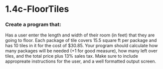 # 1.4c-FloorTiles

### Create a program that:

Has a user enter the length and width of their room (in feet) that they are going to floor. Each package of tile covers 15.5 square ft per package and has 10 tiles in it for the cost of $30.85. Your program should calculate how many packages will be needed (+1 for good measure), how many left over tiles, and the total price plus 13% sales tax. Make sure to include appropreate instructions for the user, and a well formatted output screen.
